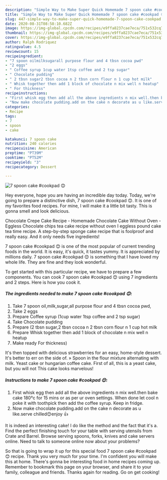 ```yaml
---
description: "Simple Way to Make Super Quick Homemade 7 spoon cake #cookpad 😊"
title: "Simple Way to Make Super Quick Homemade 7 spoon cake #cookpad 😊"
slug: 447-simple-way-to-make-super-quick-homemade-7-spoon-cake-cookpad
date: 2020-08-31T08:58:10.682Z
image: https://img-global.cpcdn.com/recipes/e9ffa8237cae7eca/751x532cq70/7-spoon-cake-cookpad-😊-recipe-main-photo.jpg
thumbnail: https://img-global.cpcdn.com/recipes/e9ffa8237cae7eca/751x532cq70/7-spoon-cake-cookpad-😊-recipe-main-photo.jpg
cover: https://img-global.cpcdn.com/recipes/e9ffa8237cae7eca/751x532cq70/7-spoon-cake-cookpad-😊-recipe-main-photo.jpg
author: Ralph Rodriquez
ratingvalue: 4.5
reviewcount: 15
recipeingredient:
- "7 spoon oilmilksugarall purpose flour and 4 tbsn cocoa pwd"
- "2 eggs"
- " Coffee syrup 1cup water 1tsp coffee and 2 tsp sugar"
- " Chocolate pudding"
- " 2 tbsn sugar2 tbsn cocoa n 2 tbsn corn flour n 1 cup hot milk"
- " Whisk together then add 1 block of chocolate n mix well n heatup"
- " For thickness"
recipeinstructions:
- "First whisk egg then add all the above ingredients n mix well.then bake cake 180°c for 15 mins or as per ur oven settings. When done let cool n poke it with toothpick then add the coffee syrup. Keep in fridge."
- "Now make chocolate pudding.add on the cake n decorate as u like.serve chilled😊enjoy 👍"
categories:
- Recipe
tags:
- 7
- spoon
- cake

katakunci: 7 spoon cake 
nutrition: 240 calories
recipecuisine: American
preptime: "PT39M"
cooktime: "PT52M"
recipeyield: "3"
recipecategory: Dessert

---
```



![7 spoon cake #cookpad 😊](https://img-global.cpcdn.com/recipes/e9ffa8237cae7eca/751x532cq70/7-spoon-cake-cookpad-😊-recipe-main-photo.jpg)

Hey everyone, hope you are having an incredible day today. Today, we're going to prepare a distinctive dish, 7 spoon cake #cookpad 😊. It is one of my favorites food recipes. For mine, I will make it a little bit tasty. This is gonna smell and look delicious.

Chocolate Crepe Cake Recipe - Homemade Chocolate Cake Without Oven - Eggless Chocolate chips tea cake recipe without oven I eggless pound cake tea time recipe. A step-by-step sponge cake recipe that is foolproof and really easy. And it only needs five ingredients!

7 spoon cake #cookpad 😊 is one of the most popular of current trending foods in the world. It is easy, it's quick, it tastes yummy. It is appreciated by millions daily. 7 spoon cake #cookpad 😊 is something that I have loved my whole life. They are fine and they look wonderful.


To get started with this particular recipe, we have to prepare a few components. You can cook 7 spoon cake #cookpad 😊 using 7 ingredients and 2 steps. Here is how you cook it.

<!--inarticleads1-->

##### The ingredients needed to make 7 spoon cake #cookpad 😊:

1. Take 7 spoon oil,milk,sugar,all purpose flour and 4 tbsn cocoa pwd,
1. Take 2 eggs
1. Prepare  Coffee syrup (1cup water 1tsp coffee and 2 tsp sugar)
1. Take  Chocolate pudding
1. Prepare  (2 tbsn sugar,2 tbsn cocoa n 2 tbsn corn flour n 1 cup hot milk
1. Prepare  Whisk together then add 1 block of chocolate n mix well n heatup
1. Make ready  For thickness)


It&#39;s then topped with delicious strawberries for an easy, home-style dessert. It&#39;s better to err on the side of. » Spoon in the flour mixture alternating with milk. Yeast cake or hungarian coffee cake. First of all, this is a yeast cake, but you will not This cake looks marvelous! 

<!--inarticleads2-->

##### Instructions to make 7 spoon cake #cookpad 😊:

1. First whisk egg then add all the above ingredients n mix well.then bake cake 180°c for 15 mins or as per ur oven settings. When done let cool n poke it with toothpick then add the coffee syrup. Keep in fridge.
1. Now make chocolate pudding.add on the cake n decorate as u like.serve chilled😊enjoy 👍


It is indeed an interesting cake! I do like the method and the fact that it&#39;s a. Find the perfect finishing touch for your table with serving utensils from Crate and Barrel. Browse serving spoons, forks, knives and cake servers online. Need to talk to someone online now about your problems? 

So that is going to wrap it up for this special food 7 spoon cake #cookpad 😊 recipe. Thank you very much for your time. I'm confident you will make this at home. There's gonna be interesting food in home recipes coming up. Remember to bookmark this page on your browser, and share it to your family, colleague and friends. Thanks again for reading. Go on get cooking!
